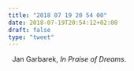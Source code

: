 ```yaml
---
title: "2018 07 19 20 54 00"
date: 2018-07-19T20:54:12+02:00
draft: false
type: "tweet"
---
```

<a href="https://itunes.apple.com/fr/album/in-praise-of-dreams/41897000" type="application/rss+xml" class="iconfont icon-music" title="rss"></a> &nbsp; Jan Garbarek, *In Praise of Dreams*.
